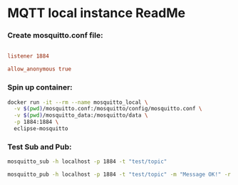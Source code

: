 # MQTT local instance ReadMe

### Create mosquitto.conf file:

```conf

listener 1884

allow_anonymous true

```


### Spin up container:

```bash
docker run -it --rm --name mosquitto_local \
  -v $(pwd)/mosquitto.conf:/mosquitto/config/mosquitto.conf \
  -v $(pwd)/mosquitto_data:/mosquitto/data \
  -p 1884:1884 \
  eclipse-mosquitto

```


### Test Sub and Pub:

```bash
mosquitto_sub -h localhost -p 1884 -t "test/topic"

```

```bash
mosquitto_pub -h localhost -p 1884 -t "test/topic" -m "Message OK!" -r

```